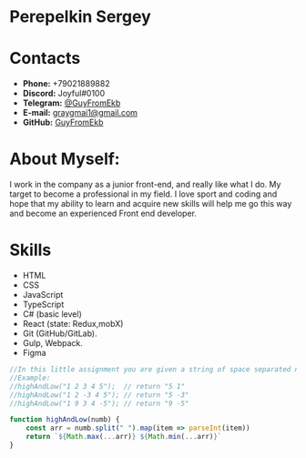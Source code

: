 # Perepelkin Sergey

# Contacts

- **Phone:** +79021889882
- **Discord:** Joyful#0100
- **Telegram:** [@GuyFromEkb](https://t.me/GuyFromEkb)
- **E-mail:** [graygmai1@gmail.com](graygmai1@gmail.com)
- **GitHub:** [GuyFromEkb](https://github.com/GuyFromEkb)

# About Myself:

I work in the company as a junior front-end, and really like what I do. My target to become a professional in my field. I love sport and coding and hope that my ability to learn and acquire new skills will help me go this way and become an experienced Front end developer.

# Skills

- HTML
- CSS
- JavaScript
- TypeScript
- C# (basic level)
- React (state: Redux,mobX)
- Git (GitHub/GitLab).
- Gulp, Webpack.
- Figma


```js
//In this little assignment you are given a string of space separated numbers, and have to return the highest and lowest number.
//Example:
//highAndLow("1 2 3 4 5");  // return "5 1"
//highAndLow("1 2 -3 4 5"); // return "5 -3"
//highAndLow("1 9 3 4 -5"); // return "9 -5"

function highAndLow(numb) {
    const arr = numb.split(" ").map(item => parseInt(item))
    return `${Math.max(...arr)} ${Math.min(...arr)}`
}
```
